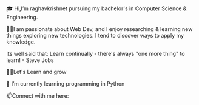 🎓 Hi,I’m raghavkrishnet pursuing my bachelor's in Computer Science & Engineering.

👩‍💻I am passionate about Web Dev, and I enjoy researching & learning new things exploring new technologies. I tend to discover ways to apply my knowledge.

Its well said that: Learn continually - there's always "one more thing" to learn! - Steve Jobs

👨‍💻Let's Learn and grow

🌱 I’m currently learning programming in Python

📫Connect with me here:



<!---
raghavkrishnet/raghavkrishnet is a ✨ special ✨ repository because its `README.md` (this file) appears on your GitHub profile.
You can click the Preview link to take a look at your changes.
--->
